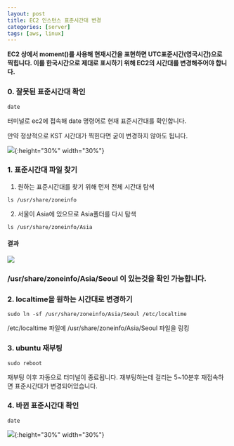 ```yaml
---
layout: post
title: EC2 인스턴스 표준시간대 변경
categories: [server]
tags: [aws, linux]
---
```


**EC2 상에서 moment()를 사용해 현재시간을 표현하면 UTC표준시간(영국시간)으로 찍힙니다. 이를 한국시간으로 제대로 표시하기 위해 EC2의 시간대를 변경해주어야 합니다.**



### 0. 잘못된 표준시간대 확인

```shell
date
```

터미널로 ec2에 접속해 date 명령어로 현재 표준시간대를 확인합니다. 

만약 정상적으로 KST 시간대가 찍힌다면 굳이 변경하지 않아도 됩니다. 

![](https://urbanscenery.github.io/assets/0108/before.png){:height="30%" width="30%"}



### 1. 표준시간대 파일 찾기

1. 원하는 표준시간대를 찾기 위해 먼저 전체 시간대 탐색

```shell
ls /usr/share/zoneinfo
```

2. 서울이 Asia에 있으므로 Asia폴더를 다시 탐색

```shell
ls /usr/share/zoneinfo/Asia
```



#### 결과

![](https://urbanscenery.github.io/assets/0108/ec2timezone.png)

### /usr/share/zoneinfo/Asia/Seoul 이 있는것을 확인 가능합니다.



### 2. localtime을 원하는 시간대로 변경하기

```shell
sudo ln -sf /usr/share/zoneinfo/Asia/Seoul /etc/localtime
```

/etc/localtime 파일에 /usr/share/zoneinfo/Asia/Seoul 파일을 링킹



### 3. ubuntu 재부팅

```shell
sudo reboot
```

재부팅 이후 자동으로 터미널이 종료됩니다. 재부팅하는데 걸리는 5~10분후 재접속하면 표준시간대가 변경되어있습니다.



### 4. 바뀐 표준시간대 확인

```shell
date
```

![](https://urbanscenery.github.io/assets/0108/after.png){:height="30%" width="30%"}



